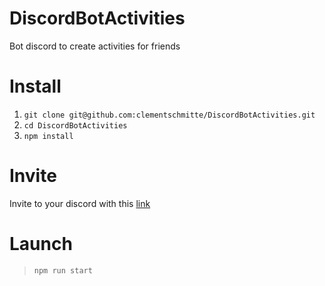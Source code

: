 # DiscordBotActivities
Bot discord to create activities for friends 

# Install
1. ```git clone git@github.com:clementschmitte/DiscordBotActivities.git```
2. ```cd DiscordBotActivities```
3. ```npm install```

# Invite
Invite to your discord with this [link](https://discord.com/oauth2/authorize?client_id=805815417343574056&permissions=8&scope=bot)

# Launch
> ```npm run start```
